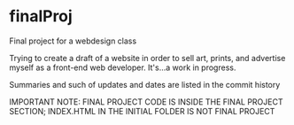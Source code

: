 # finalProj
Final project for a webdesign class

Trying to create a draft of a website in order to sell art, prints, and advertise myself as a front-end web developer. It's...a work in progress.

Summaries and such of updates and dates are listed in the commit history

IMPORTANT NOTE: FINAL PROJECT CODE IS INSIDE THE FINAL PROJECT SECTION; INDEX.HTML IN THE INITIAL FOLDER IS NOT FINAL PROJECT
